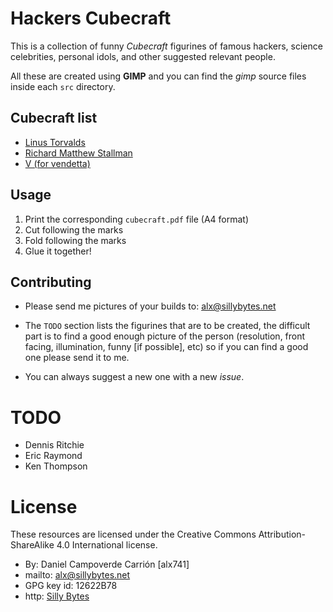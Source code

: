 # Hackers Cubecraft

This is a collection of funny *Cubecraft* figurines of famous hackers, science
celebrities, personal idols, and other suggested relevant people.

All these are created using **GIMP** and you can find the _gimp_ source
files inside each `src` directory.

## Cubecraft list

* [Linus Torvalds](https://en.wikipedia.org/wiki/Linus_Torvalds)
* [Richard Matthew Stallman](https://en.wikipedia.org/wiki/Richard_Stallman)
* [V (for vendetta)](https://en.wikipedia.org/wiki/V_for_Vendetta_(film))


## Usage

1. Print the corresponding `cubecraft.pdf` file (A4 format)
2. Cut following the marks
3. Fold following the marks
4. Glue it together!


## Contributing

- Please send me pictures of your builds to: alx@sillybytes.net

- The `TODO` section lists the figurines that are to be created, the difficult
  part is to find a good enough picture of the person (resolution, front facing,
  illumination, funny [if possible], etc) so if you can find a good one please
  send it to me.

- You can always suggest a new one with a new _issue_.

# TODO

- Dennis Ritchie
- Eric Raymond
- Ken Thompson


# License

These resources are licensed under the Creative Commons Attribution-ShareAlike
4.0 International license.

- By: Daniel Campoverde Carrión [alx741]
- mailto: alx@sillybytes.net
- GPG key id: 12622B78
- http: [Silly Bytes](https://sillybytes.net)
